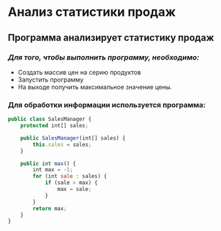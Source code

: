 # **Анализ статистики продаж**
## Программа анализирует статистику продаж
### *Для того, чтобы выполнить программу, необходимо:*
* Создать массив цен на серию продуктов
* Запустить программу
* На выходе получить максимальное значение цены.

### Для обработки информации используется программа:

```javascript
public class SalesManager {
    protected int[] sales;

    public SalesManager(int[] sales) {
        this.sales = sales;
    }

    public int max() {
        int max = -1;
        for (int sale : sales) {
            if (sale > max) {
                max = sale;
            }
        }
        return max;
    }
}
```